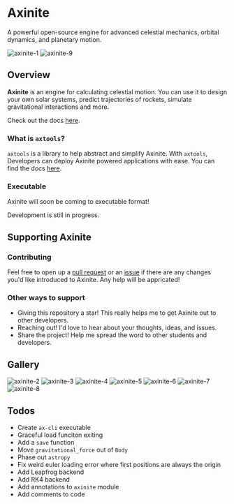 # Axinite
A powerful open-source engine for advanced celestial mechanics, orbital dynamics, and planetary motion.

![axinite-1](https://github.com/user-attachments/assets/bcd7bc7e-627e-44e5-bfc6-d2ddd787a208)
![axinite-9](https://github.com/user-attachments/assets/8e07f586-3eda-439f-ab1c-8875da6b9e5a)

## Overview
**Axinite** is an engine for calculating celestial motion. 
You can use it to design your own solar systems, predict trajectories of rockets, simulate gravitational interactions and more.

Check out the docs [here](https://jewels86.gitbook.io/axinite/axinite/getting-started).
### What is `axtools`?
`axtools` is a library to help abstract and simplify Axinite. With `axtools`, Developers can deploy Axinite powered applications with ease. 
You can find the docs [here](https://jewels86.gitbook.io/axinite/axtools/quickstart).

### Executable
Axinite will soon be coming to executable format! 

Development is still in progress.

## Supporting Axinite
### Contributing
Feel free to open up a [pull request](https://github.com/jewels86/Axinite/pulls) or an [issue](https://github.com/jewels86/Axinite/issues) if there are any changes you'd like introduced to Axinite.
Any help will be appricated!
### Other ways to support
- Giving this repository a star! This really helps me to get Axinite out to other developers.
- Reaching out! I'd love to hear about your thoughts, ideas, and issues.
- Share the project! Help me spread the word to other students and developers.

## Gallery
![axinite-2](https://github.com/user-attachments/assets/2e952d41-5585-484d-bc3b-05c92aeefe2d)
![axinite-3](https://github.com/user-attachments/assets/ba434ce4-79a3-4a04-a7c4-45232d9fa11a)
![axinite-4](https://github.com/user-attachments/assets/af13ee05-f6ef-4d24-8446-39e6544df2ca)
![axinite-5](https://github.com/user-attachments/assets/c16db758-2ad2-47d8-9f1d-190727f9e881)
![axinite-6](https://github.com/user-attachments/assets/9f2b21b8-e90d-4c5b-9cde-027dfb0ee704)
![axinite-7](https://github.com/user-attachments/assets/100bb29e-3972-4170-bee2-98f9e512116c)
![axinite-8](https://github.com/user-attachments/assets/e39cafc8-7670-4a9d-a0c8-c95682641a95)

## Todos
- Create `ax-cli` executable
- Graceful load funciton exiting
- Add a `save` function
- Move `gravitational_force` out of `Body`
- Phase out `astropy`
- Fix weird euler loading error where first positions are always the origin
- Add Leapfrog backend
- Add RK4 backend
- Add annotations to `axinite` module
- Add comments to code
